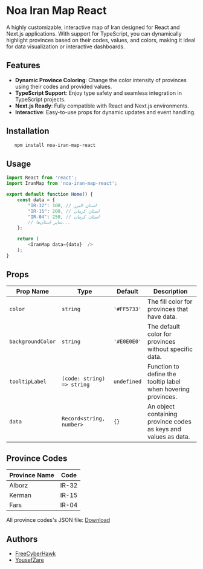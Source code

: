 # Noa Iran Map React

A highly customizable, interactive map of Iran designed for React and Next.js applications. With support for TypeScript,
you can dynamically highlight provinces based on their codes, values, and colors, making it ideal for data visualization
or interactive dashboards.

## Features

- **Dynamic Province Coloring**: Change the color intensity of provinces using their codes and provided values.
- **TypeScript Support**: Enjoy type safety and seamless integration in TypeScript projects.
- **Next.js Ready**: Fully compatible with React and Next.js environments.
- **Interactive**: Easy-to-use props for dynamic updates and event handling.


## Installation

```bash
   npm install noa-iran-map-react
```


## Usage

```typescript
import React from 'react';
import IranMap from 'noa-iran-map-react';

export default function Home() {
    const data = {
        "IR-32": 100, // استان البرز
        "IR-15": 200, // استان کرمان
        "IR-04": 250, // استان کرمان
        // سایر استان‌ها...
    };

    return (
        <IranMap data={data}  />
    );
}
```

## Props

| Prop Name         | Type                       | Default     | Description                                                     |
|-------------------|----------------------------|-------------|-----------------------------------------------------------------|
| `color`           | `string`                   | `'#FF5733'` | The fill color for provinces that have data.                    |
| `backgroundColor` | `string`                   | `'#E0E0E0'` | The default color for provinces without specific data.          |
| `tooltipLabel`    | `(code: string) => string` | `undefined` | Function to define the tooltip label when hovering provinces.   |
| `data`            | `Record<string, number>`   | `{}`        | An object containing province codes as keys and values as data. |



## Province Codes

| Province Name | Code  |
|---------------|-------|
| Alborz        | IR-32 |
| Kerman        | IR-15 |
| Fars          | IR-04 |

All province codes's JSON
file: [Download](https://freecyberhawk.github.io/noa_iran_map_react/assets/iran_provinces.json)


## Authors

- [FreeCyberHawk](https://github.com/freecyberhawk)
- [YousefZare](https://github.com/YousefZare2000)
